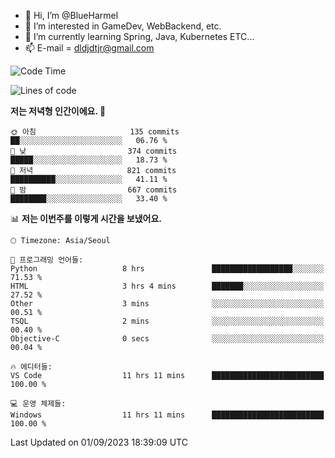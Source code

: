 - 👋 Hi, I’m @BlueHarmel
- 👀 I’m interested in GameDev, WebBackend, etc.
- 🌱 I’m currently learning Spring, Java, Kubernetes ETC...
- 📫 E-mail = dldjdtjr@gmail.com
  <!--START_SECTION:waka-->
![Code Time](http://img.shields.io/badge/Code%20Time-289%20hrs%203%20mins-blue)

![Lines of code](https://img.shields.io/badge/%EC%A0%80%EB%8A%94%20%EC%97%AC%ED%83%9C%EA%B9%8C%EC%A7%80%20-38.4%20million%20%EC%A4%84%EC%9D%98%20%EC%BD%94%EB%93%9C%EB%A5%BC%20%EC%9E%91%EC%84%B1%ED%96%88%EC%96%B4%EC%9A%94.-blue)

**저는 저녁형 인간이에요. 🦉** 

```text
🌞 아침                     135 commits         ██░░░░░░░░░░░░░░░░░░░░░░░   06.76 % 
🌆 낮　                     374 commits         █████░░░░░░░░░░░░░░░░░░░░   18.73 % 
🌃 저녁                     821 commits         ██████████░░░░░░░░░░░░░░░   41.11 % 
🌙 밤　                     667 commits         ████████░░░░░░░░░░░░░░░░░   33.40 % 
```


📊 **저는 이번주를 이렇게 시간을 보냈어요.** 

```text
🕑︎ Timezone: Asia/Seoul

💬 프로그래밍 언어들: 
Python                   8 hrs               ██████████████████░░░░░░░   71.53 % 
HTML                     3 hrs 4 mins        ███████░░░░░░░░░░░░░░░░░░   27.52 % 
Other                    3 mins              ░░░░░░░░░░░░░░░░░░░░░░░░░   00.51 % 
TSQL                     2 mins              ░░░░░░░░░░░░░░░░░░░░░░░░░   00.40 % 
Objective-C              0 secs              ░░░░░░░░░░░░░░░░░░░░░░░░░   00.04 % 

🔥 에디터들: 
VS Code                  11 hrs 11 mins      █████████████████████████   100.00 % 

💻 운영 체제들: 
Windows                  11 hrs 11 mins      █████████████████████████   100.00 % 
```


 Last Updated on 01/09/2023 18:39:09 UTC
<!--END_SECTION:waka-->
<!---
BlueHarmel/BlueHarmel is a ✨ special ✨ repository because its `README.md` (this file) appears on your GitHub profile.
You can click the Preview link to take a look at your changes.
--->


